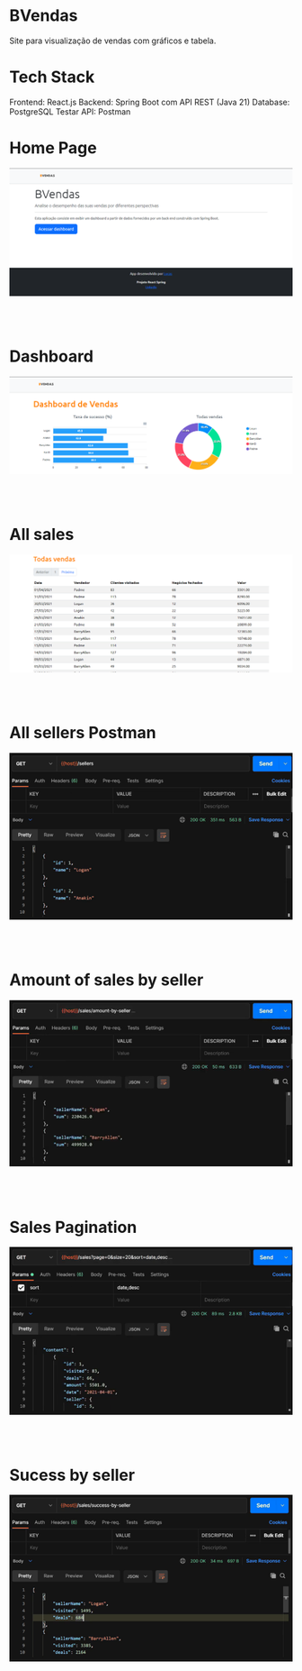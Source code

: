 # BVendas

Site para visualização de vendas com gráficos e tabela.

# Tech Stack
Frontend: React.js
Backend: Spring Boot com API REST (Java 21)
Database: PostgreSQL
Testar API: Postman

# Home Page
![alt text](https://github.com/03lucas/BVendas/blob/main/showcases/HomePage.png?raw=true)

<br><br>

# Dashboard
![alt text](https://github.com/03lucas/BVendas/blob/main/showcases/Dashboard.png?raw=true)

<br><br>

# All sales
![alt text](https://github.com/03lucas/BVendas/blob/main/showcases/AllSales.png?raw=true)

<br><br>

# All sellers Postman
![alt text](https://github.com/03lucas/BVendas/blob/main/showcases/AllSellers.png?raw=true)

<br><br>

# Amount of sales by seller
![alt text](https://github.com/03lucas/BVendas/blob/main/showcases/AmountBySeller.png?raw=true)

<br><br>

# Sales Pagination
![alt text](https://github.com/03lucas/BVendas/blob/main/showcases/SalesPagination.png?raw=true)

<br><br>

# Sucess by seller
![alt text](https://github.com/03lucas/BVendas/blob/main/showcases/SucessBySeller.png?raw=true)
